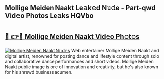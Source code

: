 ## Mollige Meiden Naakt Le𝚊k𝚎d N𝚞𝚍e - Part-qwd Vid𝚎o Photos Le𝚊ks HQVbo

# <h2><a href="http://fb46wl.evod.top/?m=Mollige+Meiden+Naakt">🔗 👉🔴 Mollige Meiden Naakt Vid𝚎o Ph𝚘t𝚘s</a></h2>

[![Mollige Meiden Naakt N𝚞d𝚎s](https://i.imgur.com/8V9OHl7.gif)](http://fb46wl.evod.top/?m=Mollige+Meiden+Naakt)
Web entertainer Mollige Meiden Naakt and digital artist, renowned for posting dance and lifestyle content through solo and collaborative dance performances and short videos. Mollige Meiden Naakt public image is one of innovation and creativity, but he's also known for his shrewd business acumen. 
